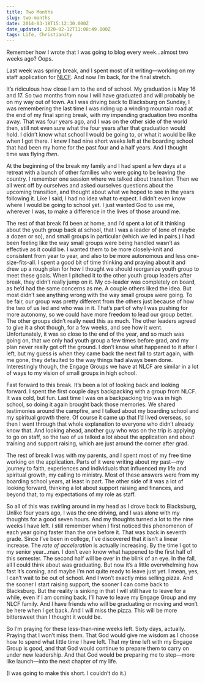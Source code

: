 ```yaml
---
title: Two Months
slug: two-months
date: 2014-03-18T15:12:30.000Z
date_updated: 2020-02-12T11:08:49.000Z
tags: Life, Christianity
---
```


Remember how I wrote that I was going to blog every week…almost two weeks ago? Oops.

Last week was spring break, and I spent most of it writing—working on my staff application for [NLCF](http://nlcf.net). And now I’m back, for the final stretch.

It’s ridiculous how close I am to the end of school. My graduation is May 16 and 17. So two months from now I will have graduated and will probably be on my way out of town. As I was driving back to Blacksburg on Sunday, I was remembering the last time I was riding up a winding mountain road at the end of my final spring break, with my impending graduation two months away. That was four years ago, and I was on the other side of the world then, still not even sure what the four years after that graduation would hold. I didn’t know what school I would be going to, or what it would be like when I got there. I knew I had nine short weeks left at the boarding school that had been my home for the past four and a half years. And I thought time was flying *then*.

At the beginning of the break my family and I had spent a few days at a retreat with a bunch of other families who were going to be leaving the country. I remember one session where we talked about transition. Then we all went off by ourselves and asked ourselves questions about the upcoming transition, and thought about what we hoped to see in the years following it. Like I said, I had no idea what to expect. I didn’t even know where I would be going to school yet. I just wanted God to use me, wherever I was, to make a difference in the lives of those around me.

The rest of that break I’d been at home, and I’d spent a lot of it thinking about the youth group back at school, that I was a leader of (one of maybe a dozen or so), and small groups in particular (which we led in pairs.) I had been feeling like the way small groups were being handled wasn’t as effective as it could be. I wanted them to be more closely-knit and consistent from year to year, and also to be more autonomous and less one-size-fits-all. I spent a good bit of time thinking and praying about it and drew up a rough plan for how I thought we should reorganize youth group to meet these goals. When I pitched it to the other youth group leaders after break, they didn’t really jump on it. My co-leader was completely on board, as he’d had the same concerns as me. A couple others liked the idea. But most didn’t see anything wrong with the way small groups were going. To be fair, our group was pretty different from the others just because of how the two of us led and who was in it. That’s part of why I was pushing for more autonomy, so we could have more freedom to lead our group better. The other groups didn’t really need this as much. The other leaders agreed to give it a shot though, for a few weeks, and see how it went. Unfortunately, it was so close to the end of the year, and so much was going on, that we only had youth group a few times before grad, and my plan never really got off the ground. I don’t know what happened to it after I left, but my guess is when they came back the next fall to start again, with me gone, they defaulted to the way things had always been done. Interestingly though, the Engage Groups we have at NLCF are similar in a lot of ways to my vision of small groups in high school.

Fast forward to this break. It’s been a lot of looking back and looking forward. I spent the first couple days backpacking with a group from NLCF. It was cold, but fun. Last time I was on a backpacking trip was in high school, so doing it again brought back those memories. We shared testimonies around the campfire, and I talked about my boarding school and my spiritual growth there. Of course it came up that I’d lived overseas, so then I went through that whole explanation to everyone who didn’t already know that. And looking ahead, another guy who was on the trip is applying to go on staff, so the two of us talked a lot about the application and about training and support raising, which are just around the corner after grad.

The rest of break I was with my parents, and I spent most of my free time working on the application. Parts of it were writing about my past—my journey to faith, experiences and individuals that influenced my life and spiritual growth, my calling to ministry. Most of these answers were from my boarding school years, at least in part. The other side of it was a lot of looking forward, thinking a lot about support raising and finances, and beyond that, to my expectations of my role as staff.

So all of this was swirling around in my head as I drove back to Blacksburg, Unlike four years ago, I was the one driving, and I was alone with my thoughts for a good seven hours. And my thoughts turned a lot to the nine weeks I have left. I still remember when I first noticed this phenomenon of each year going faster than the one before it. That was back in seventh grade. Since I’ve been in college, I’ve discovered that it isn’t a linear increase. The *rate of acceleration* is actually increasing. By the time I got to my senior year…man. I don’t even know what happened to the first half of this semester. The second half will be over in the blink of an eye. In the fall, all I could think about was graduating. But now it’s a little overwhelming how fast it’s coming, and maybe I’m not quite ready to leave just yet. I mean, yes, I can’t wait to be out of school. And I won’t exactly miss selling pizza. And the sooner I start raising support, the sooner I can come back to Blacksburg. But the reality is sinking in that I will still have to leave for a while, even if I am coming back. I’ll have to leave my Engage Group and my NLCF family. And I have friends who will be graduating or moving and won’t be here when I get back. And I will miss the pizza. This will be more bittersweet than I thought it would be.

So I’m praying for these less-than-nine weeks left. Sixty days, actually. Praying that I won’t miss them. That God would give me wisdom as I choose how to spend what little time I have left. That my time left with my Engage Group is good, and that God would continue to prepare them to carry on under new leadership. And that God would be preparing me to step—more like launch—into the next chapter of my life.

(I was going to make this short. I couldn’t do it.)
